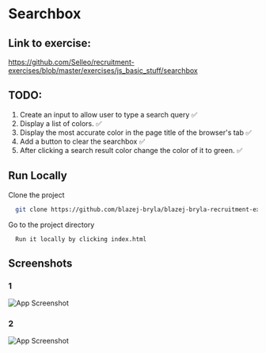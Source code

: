 
# Searchbox

## Link to exercise:

https://github.com/Selleo/recruitment-exercises/blob/master/exercises/js_basic_stuff/searchbox

## TODO:
1. Create an input to allow user to type a search query ✅
2. Display a list of colors. ✅
3. Display the most accurate color in the page title of the browser's tab ✅
4. Add a button to clear the searchbox ✅
5. After clicking a search result color change the color of it to green. ✅




## Run Locally

Clone the project

```bash
  git clone https://github.com/blazej-bryla/blazej-bryla-recruitment-exercises/tree/main/searchbox
```

Go to the project directory


```
  Run it locally by clicking index.html
```




## Screenshots

### 1
![App Screenshot](https://iili.io/HgnN5xt.png)

### 2
![App Screenshot](https://iili.io/HgnOK74.png)


